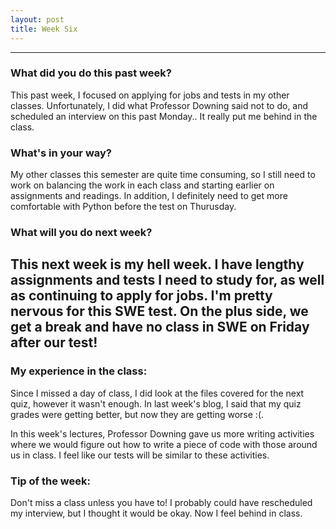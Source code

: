 ```yaml
---
layout: post
title: Week Six
---
```


---

### What did you do this past week?
This past week, I focused on applying for jobs and tests in my other classes. Unfortunately, I did what Professor Downing said not to do, and scheduled an interview on this past Monday.. It really put me behind in the class.

### What's in your way?
My other classes this semester are quite time consuming, so I still need to work on balancing the work in each class and starting earlier on assignments and readings. In addition, I definitely need to get more comfortable with Python before the test on Thurusday.

### What will you do next week?
This next week is my hell week. I have lengthy assignments and tests I need to study for, as well as continuing to apply for jobs. I'm pretty nervous for this SWE test. On the plus side, we get a break and have no class in SWE on Friday after our test!
---

### My experience in the class:
Since I missed a day of class, I did look at the files covered for the next quiz, however it wasn't enough. In last week's blog, I said that my quiz grades were getting better, but now they are getting worse :(. 

In this week's lectures, Professor Downing gave us more writing activities where we would figure out how to write a piece of code with those around us in class. I feel like our tests will be similar to these activities. 

### Tip of the week:
Don't miss a class unless you have to! I probably could have rescheduled my interview, but I thought it would be okay. Now I feel behind in class. 
